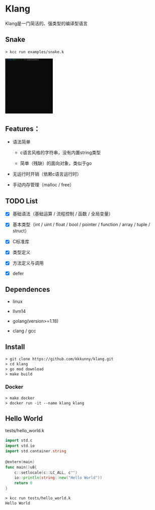 # Klang

Klang是一门简洁的、强类型的编译型语言

## Snake

```shell
> kcc run examples/snake.k
```

<div><img src=./examples/snake.gif width=30%/></div>

## Features：

+ 语法简单

  + c语言风格的字符串，没有内置string类型
  
  + 简单（残缺）的面向对象，类似于go

+ 无运行时开销（依赖c语言运行时）
  
+ 手动内存管理（malloc / free）

## TODO List

+ [x] 基础语法（基础运算 / 流程控制 / 函数 / 全局变量）

+ [x] 基本类型（int / uint / float / bool / pointer / function / array / tuple / struct）

+ [x] C标准库

+ [x] 类型定义

+ [x] 方法定义与调用

+ [x] defer

## Dependences

+ linux

+ llvm14

+ golang(version>=1.18)

+ clang / gcc

## Install

```shell
> git clone https://github.com/kkkunny/klang.git
> cd klang
> go mod download
> make build
```

### Docker

```shell
> make docker
> docker run -it --name klang klang
```

## Hello World

tests/hello_world.k

```go
import std.c
import std.io
import std.container.string

@extern(main)
func main()u8{
    c::setlocale(c::LC_ALL, c"")
    io::println(string::new("Hello World"))
    return 0
}
```

```shell
> kcc run tests/hello_world.k
Hello World
```